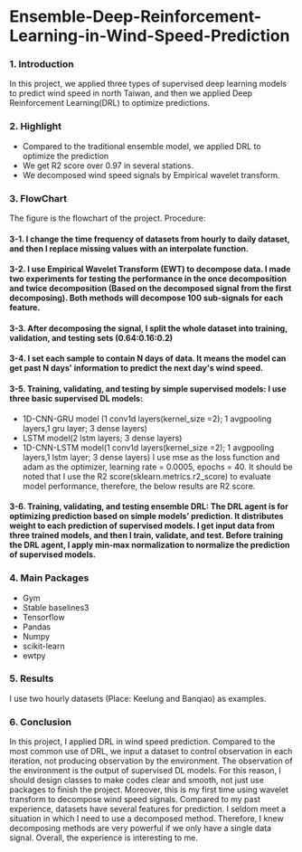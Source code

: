 # Ensemble-Deep-Reinforcement-Learning-in-Wind-Speed-Prediction

### 1. Introduction
In this project, we applied three types of supervised deep learning models to predict wind speed in north Taiwan, and then we applied Deep Reinforcement Learning(DRL) to optimize predictions. 
### 2. Highlight
* Compared to the traditional ensemble model, we applied DRL to optimize the prediction
* We get R2 score over 0.97 in several stations.
* We decomposed wind speed signals by Empirical wavelet transform.
### 3. FlowChart
The figure is the flowchart of the project.
Procedure: 
#### 3-1. I change the time frequency of datasets from hourly to daily dataset, and then I replace missing values with an interpolate function. 
#### 3-2. I use Empirical Wavelet Transform (EWT) to decompose data. I made two experiments for testing the performance in the once decomposition and twice decomposition (Based on the decomposed signal from the first decomposing).  Both methods will decompose 100 sub-signals for each feature. 
#### 3-3. After decomposing the signal, I split the whole dataset into training, validation, and testing sets (0.64:0.16:0.2) 
#### 3-4. I set each sample to contain N days of data. It means the model can get past N days' information to predict the next day's wind speed.
#### 3-5. Training, validating, and testing by simple supervised models: I use three basic supervised DL models: 
* 1D-CNN-GRU model (1 conv1d layers(kernel_size =2); 1 avgpooling layers,1 gru layer; 3 dense layers)
* LSTM model(2 lstm layers; 3 dense layers) 
* 1D-CNN-LSTM model(1 conv1d layers(kernel_size =2); 1 avgpooling layers,1 lstm layer; 3 dense layers)
I use mse as the loss function and adam as the optimizer, learning rate = 0.0005, epochs = 40. It should be noted that I use the R2 score(sklearn.metrics.r2_score) to evaluate model performance, therefore, the below results are R2 score.

#### 3-6. Training, validating, and testing ensemble DRL:  The DRL agent is for optimizing prediction based on simple models’ prediction. It distributes weight to each prediction of supervised models. I get input data from three trained models, and then I train, validate, and test. Before training the DRL agent, I apply min-max normalization to normalize the prediction of supervised models. 

### 4. Main Packages
* Gym
* Stable baselines3
* Tensorflow
* Pandas
* Numpy
* scikit-learn
* ewtpy
### 5. Results
I use two hourly datasets (Place: Keelung and Banqiao) as examples. 
### 6. Conclusion 
In this project, I applied DRL in wind speed prediction. Compared to the most common use of DRL, we input a dataset to control observation in each iteration, not producing observation by the environment. The observation of the environment is the output of supervised DL models. For this reason, I should design classes to make codes clear and smooth, not just use packages to finish the project. Moreover, this is my first time using wavelet transform to decompose wind speed signals. Compared to my past experience, datasets have several features for prediction. I seldom meet a situation in which I need to use a decomposed method. Therefore, I knew decomposing methods are very powerful if we only have a single data signal.
Overall, the experience is interesting to me.
